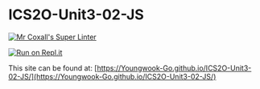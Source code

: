 # ICS2O-Unit3-02-JS

[![Mr Coxall's Super Linter](https://github.com/Youngwook-Go/ICS2O-Unit3-02-JS-PWA/workflows/Mr%20Coxall's%20Super%20Linter/badge.svg)](https://github.com/mr-coxall/ICS2O-Unit3-02-JS/actions)

[![Run on Repl.it](https://repl.it/badge/github/Youngwook-Go/ICS2O-Unit3-02-JS)](https://repl.it/github/mr-coxall/ICS2O-Unit3-02-JS)

This site can be found at: [https://Youngwook-Go.github.io/ICS2O-Unit3-02-JS/](https://Youngwook-Go.github.io/ICS2O-Unit3-02-JS/)
